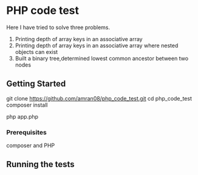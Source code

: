# PHP code test

Here I have tried to solve  three problems.
1. Printing depth of array keys in an associative array 
2. Printing depth of array keys in an associative array where nested objects can exist
3. Built a binary tree,determined lowest common ancestor between two nodes


## Getting Started

 git clone https://github.com/amran08/php_code_test.git
 cd php_code_test
 composer install

 php app.php
 

### Prerequisites

composer and PHP 

## Running the tests


